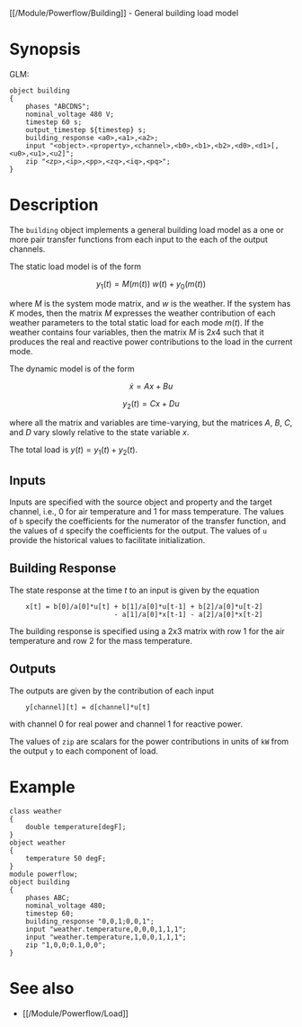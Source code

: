 [[/Module/Powerflow/Building]] - General building load model

# Synopsis

GLM:

~~~
object building
{
    phases "ABCDNS";
    nominal_voltage 480 V;
    timestep 60 s;
    output_timestep ${timestep} s;
    building_response <a0>,<a1>,<a2>;
    input "<object>.<property>,<channel>,<b0>,<b1>,<b2>,<d0>,<d1>[,<u0>,<u1>,<u2]";
    zip "<zp>,<ip>,<pp>,<zq>,<iq>,<pq>";
}
~~~

# Description

The `building` object implements a general building load model as a one or
more pair transfer functions from each input to the each of the output channels.

The static load model is of the form

$$
    y_1(t) = M(m(t)) ~ w(t) + y_0(m(t))
$$

where $M$ is the system mode matrix, and $w$ is the weather. If the system has
$K$ modes, then the matrix $M$ expresses the weather contribution of each
weather parameters to the total static load for each mode $m(t)$. If the
weather contains four variables, then the matrix $M$ is $2x4$ such that it
produces the real and reactive power contributions to the load in the current
mode.

The dynamic model is of the form

$$
    \dot x = A x + B u
$$

$$
    y_2(t) = C x + D u
$$

where all the matrix and variables are time-varying, but the matrices $A$, $B$,
$C$, and $D$ vary slowly relative to the state variable $x$.

The total load is $y(t) = y_1(t) + y_2(t)$.

## Inputs

Inputs are specified with the source object and property and the target channel, 
i.e., 0 for air temperature and 1 for mass temperature.  The values of `b` specify
the coefficients for the numerator of the transfer function, and the values of `d`
specify the coefficients for the output.  The values of `u` provide the historical
values to facilitate initialization.

## Building Response

The state response at the time $t$ to an input is given by the equation

~~~
    x[t] = b[0]/a[0]*u[t] + b[1]/a[0]*u[t-1] + b[2]/a[0]*u[t-2] 
                          - a[1]/a[0]*x[t-1] - a[2]/a[0]*x[t-2]
~~~

The building response is specified using a 2x3 matrix with row 1 for the air
temperature and row 2 for the mass temperature.

## Outputs

The outputs are given by the contribution of each input

~~~
    y[channel][t] = d[channel]*u[t]
~~~

with channel 0 for real power and channel 1 for reactive power. 

The values of `zip` are scalars for the power contributions in units of `kW`
from the output `y` to each component of load.

# Example

~~~
class weather
{
    double temperature[degF];
}
object weather
{
    temperature 50 degF;
}
module powerflow;
object building
{
    phases ABC;
    nominal_voltage 480;
    timestep 60;
    building_response "0,0,1;0,0,1";
    input "weather.temperature,0,0,0,1,1,1";
    input "weather.temperature,1,0,0,1,1,1";
    zip "1,0,0;0.1,0,0";
}
~~~

# See also

* [[/Module/Powerflow/Load]]
